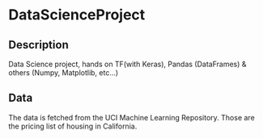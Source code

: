 # DataScienceProject

## Description 
Data Science project, hands on TF(with Keras), Pandas (DataFrames) &amp; others (Numpy, Matplotlib, etc...)

## Data
The data is fetched from the UCI Machine Learning Repository. Those are the pricing list of housing in California.
